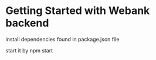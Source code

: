 # Getting Started with Webank backend

install dependencies found in package.json file

start it by npm start
